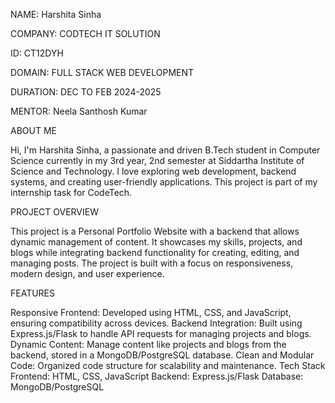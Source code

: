 NAME: Harshita Sinha




COMPANY: CODTECH IT SOLUTION 



ID: CT12DYH



DOMAIN: FULL STACK WEB DEVELOPMENT



DURATION: DEC TO FEB 2024-2025



MENTOR: Neela Santhosh Kumar




ABOUT ME


Hi, I'm Harshita Sinha, a passionate and driven B.Tech student in Computer Science currently in my 3rd year, 2nd semester at Siddartha Institute of Science and Technology. I love exploring web development, backend systems, and creating user-friendly applications. This project is part of my internship task for CodeTech.

PROJECT OVERVIEW


This project is a Personal Portfolio Website with a backend that allows dynamic management of content. It showcases my skills, projects, and blogs while integrating backend functionality for creating, editing, and managing posts. The project is built with a focus on responsiveness, modern design, and user experience.

FEATURES


Responsive Frontend:
Developed using HTML, CSS, and JavaScript, ensuring compatibility across devices.
Backend Integration:
Built using Express.js/Flask to handle API requests for managing projects and blogs.
Dynamic Content:
Manage content like projects and blogs from the backend, stored in a MongoDB/PostgreSQL database.
Clean and Modular Code:
Organized code structure for scalability and maintenance.
Tech Stack
Frontend: HTML, CSS, JavaScript
Backend: Express.js/Flask
Database: MongoDB/PostgreSQL
